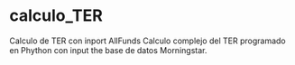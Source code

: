 # calculo_TER
Calculo de TER con inport AllFunds
Calculo complejo del TER programado en Phython con input the base de datos Morningstar. 